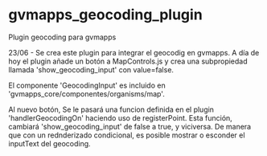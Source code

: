 # gvmapps_geocoding_plugin
Plugin geocoding para gvmapps 

23/06 - Se crea este plugin para integrar el geocodig en gvmapps. 
  A día de hoy el plugin añade un botón a MapControls.js y crea una subpropiedad llamada 'show_geocoding_input' con value=false. 
  
  El componente 'GeocodingInput' es incluido en 'gvmapps_core/componentes/organisms/map'. 
  
  Al nuevo botón, Se le pasará una funcion definida en el plugin 'handlerGeocodingOn' haciendo uso de registerPoint. Esta función, 
  cambiará 'show_geocoding_input' de false a true, y viciversa. De manera que con un rednderizado condicional, es posible mostrar o esconder
  el inputText del geocoding.
